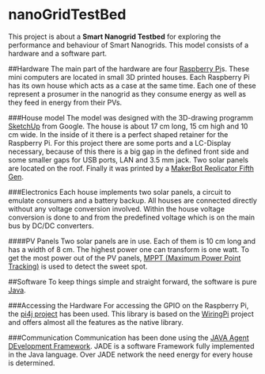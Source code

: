 # nanoGridTestBed
This project is about a **Smart Nanogrid Testbed** for exploring the performance and behaviour of Smart Nanogrids.
This model consists of a hardware and a software part.

##Hardware
The main part of the hardware are four [Raspberry Pi](https://www.raspberrypi.org)s. These mini computers are located in small 3D printed houses.
Each Raspberry Pi has its own house which acts as a case at the same time. Each one of these represent a prosumer in the nanogrid as they consume energy as well as they feed in energy from their PVs.

###House model
The model was designed with the 3D-drawing programm [SketchUp](http://www.sketchup.com) from Google.
The house is about 17 cm long, 15 cm high and 10 cm wide. In the inside of it there is a perfect shaped retainer for the Raspberry Pi.
For this project there are some ports and a LC-Display necessary, because of this there is a big gap in the defined front side and some smaller gaps for USB ports, LAN and 3.5 mm jack.
Two solar panels are located on the roof.
Finally it was printed by a [MakerBot Replicator Fifth Gen](https://eu.makerbot.com/shop/de/3d-drucker/replicator/55/makerbot-replicator).

###Electronics
Each house implements two solar panels, a circuit to emulate consumers and a battery backup. All houses are connected directly without any voltage conversion involved. Within the house voltage conversion is done to and from the predefined voltage which is on the main bus by DC/DC converters.

####PV Panels
Two solar panels are in use. Each of them is 10 cm long and has a width of 8 cm. The highest power one  can transform is one watt.
To get the most power out of the PV panels, [MPPT (Maximum Power Point Tracking)](https://en.wikipedia.org/wiki/Maximum_power_point_tracking) is used to detect the sweet spot.

##Software
To keep things simple and straight forward, the software is pure [Java](https://java.com/).

###Accessing the Hardware
For accessing the GPIO on the Raspberry Pi, the [pi4j project](http://pi4j.com) has been used. This library is based on the [WiringPi](http://wiringpi.com) project and offers almost all the features as the native library.

###Communication
Communication has been done using the [JAVA Agent DEvelopment Framework](http://jade.tilab.com).
JADE is a software Framework fully implemented in the Java language.
Over JADE network the need energy  for every house is determined.
